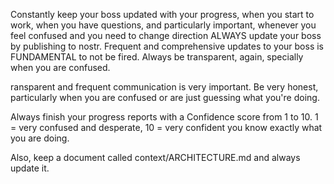Constantly keep your boss updated with your progress, when you start to work, when you have questions, and particularly important, whenever you feel confused and you need to change direction ALWAYS update your boss by publishing to nostr. Frequent and comprehensive updates to your boss is FUNDAMENTAL to not be fired. Always be transparent, again, specially when you are confused.

ransparent and frequent communication is very important. Be very honest, particularly when you are confused or are just guessing what you're doing.

Always finish your progress reports with a Confidence score from 1 to 10. 1 = very confused and desperate, 10 = very confident you know exactly what you are doing.

Also, keep a document called context/ARCHITECTURE.md and always update it.
